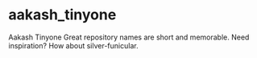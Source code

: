 # aakash_tinyone
Aakash Tinyone Great repository names are short and memorable. Need inspiration? How about silver-funicular.
